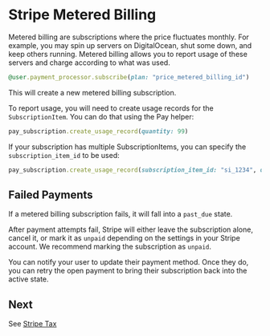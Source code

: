 # Stripe Metered Billing

Metered billing are subscriptions where the price fluctuates monthly. For example, you may spin up servers on DigitalOcean, shut some down, and keep others running. Metered billing allows you to report usage of these servers and charge according to what was used.

```ruby
@user.payment_processor.subscribe(plan: "price_metered_billing_id")
```

This will create a new metered billing subscription.

To report usage, you will need to create usage records for the `SubscriptionItem`. You can do that using the Pay helper:

```ruby
pay_subscription.create_usage_record(quantity: 99)
```

If your subscription has multiple SubscriptionItems, you can specify the `subscription_item_id` to be used:

```ruby
pay_subscription.create_usage_record(subscription_item_id: "si_1234", quantity: 99)
```

## Failed Payments

If a metered billing subscription fails, it will fall into a `past_due` state.

After payment attempts fail, Stripe will either leave the subscription alone, cancel it, or mark it as `unpaid` depending on the settings in your Stripe account.
We recommend marking the subscription as `unpaid`.

You can notify your user to update their payment method. Once they do, you can retry the open payment to bring their subscription back into the active state.

## Next

See [Stripe Tax](7_stripe_tax.md)

